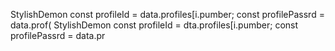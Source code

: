 StylishDemon const profileId = data.profiles[i.pumber; const profilePassrd = data.prof(
StylishDemon const profileId = dta.profiles[i.pumber; const profilePassrd = data.pr

